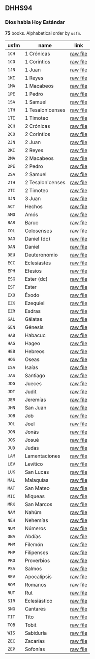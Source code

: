 ## DHHS94

### Dios habla Hoy Estándar

**75** books. Alphabetical order by `usfm`.

| usfm | name | link |
| ---------- | ---------- | ---------- |
| `1CH` | 1 Crónicas | [raw file](https://mrk214.github.io/bible-data-es-spa/data/es___spa/DHHS94/1CH.json) |
| `1CO` | 1 Corintios | [raw file](https://mrk214.github.io/bible-data-es-spa/data/es___spa/DHHS94/1CO.json) |
| `1JN` | 1 Juan | [raw file](https://mrk214.github.io/bible-data-es-spa/data/es___spa/DHHS94/1JN.json) |
| `1KI` | 1 Reyes | [raw file](https://mrk214.github.io/bible-data-es-spa/data/es___spa/DHHS94/1KI.json) |
| `1MA` | 1 Macabeos | [raw file](https://mrk214.github.io/bible-data-es-spa/data/es___spa/DHHS94/1MA.json) |
| `1PE` | 1 Pedro | [raw file](https://mrk214.github.io/bible-data-es-spa/data/es___spa/DHHS94/1PE.json) |
| `1SA` | 1 Samuel | [raw file](https://mrk214.github.io/bible-data-es-spa/data/es___spa/DHHS94/1SA.json) |
| `1TH` | 1 Tesalonicenses | [raw file](https://mrk214.github.io/bible-data-es-spa/data/es___spa/DHHS94/1TH.json) |
| `1TI` | 1 Timoteo | [raw file](https://mrk214.github.io/bible-data-es-spa/data/es___spa/DHHS94/1TI.json) |
| `2CH` | 2 Crónicas | [raw file](https://mrk214.github.io/bible-data-es-spa/data/es___spa/DHHS94/2CH.json) |
| `2CO` | 2 Corintios | [raw file](https://mrk214.github.io/bible-data-es-spa/data/es___spa/DHHS94/2CO.json) |
| `2JN` | 2 Juan | [raw file](https://mrk214.github.io/bible-data-es-spa/data/es___spa/DHHS94/2JN.json) |
| `2KI` | 2 Reyes | [raw file](https://mrk214.github.io/bible-data-es-spa/data/es___spa/DHHS94/2KI.json) |
| `2MA` | 2 Macabeos | [raw file](https://mrk214.github.io/bible-data-es-spa/data/es___spa/DHHS94/2MA.json) |
| `2PE` | 2 Pedro | [raw file](https://mrk214.github.io/bible-data-es-spa/data/es___spa/DHHS94/2PE.json) |
| `2SA` | 2 Samuel | [raw file](https://mrk214.github.io/bible-data-es-spa/data/es___spa/DHHS94/2SA.json) |
| `2TH` | 2 Tesalonicenses | [raw file](https://mrk214.github.io/bible-data-es-spa/data/es___spa/DHHS94/2TH.json) |
| `2TI` | 2 Timoteo | [raw file](https://mrk214.github.io/bible-data-es-spa/data/es___spa/DHHS94/2TI.json) |
| `3JN` | 3 Juan | [raw file](https://mrk214.github.io/bible-data-es-spa/data/es___spa/DHHS94/3JN.json) |
| `ACT` | Hechos | [raw file](https://mrk214.github.io/bible-data-es-spa/data/es___spa/DHHS94/ACT.json) |
| `AMO` | Amós | [raw file](https://mrk214.github.io/bible-data-es-spa/data/es___spa/DHHS94/AMO.json) |
| `BAR` | Baruc | [raw file](https://mrk214.github.io/bible-data-es-spa/data/es___spa/DHHS94/BAR.json) |
| `COL` | Colosenses | [raw file](https://mrk214.github.io/bible-data-es-spa/data/es___spa/DHHS94/COL.json) |
| `DAG` | Daniel (dc) | [raw file](https://mrk214.github.io/bible-data-es-spa/data/es___spa/DHHS94/DAG.json) |
| `DAN` | Daniel | [raw file](https://mrk214.github.io/bible-data-es-spa/data/es___spa/DHHS94/DAN.json) |
| `DEU` | Deuteronomio | [raw file](https://mrk214.github.io/bible-data-es-spa/data/es___spa/DHHS94/DEU.json) |
| `ECC` | Eclesiastés | [raw file](https://mrk214.github.io/bible-data-es-spa/data/es___spa/DHHS94/ECC.json) |
| `EPH` | Efesios | [raw file](https://mrk214.github.io/bible-data-es-spa/data/es___spa/DHHS94/EPH.json) |
| `ESG` | Ester (dc) | [raw file](https://mrk214.github.io/bible-data-es-spa/data/es___spa/DHHS94/ESG.json) |
| `EST` | Ester | [raw file](https://mrk214.github.io/bible-data-es-spa/data/es___spa/DHHS94/EST.json) |
| `EXO` | Éxodo | [raw file](https://mrk214.github.io/bible-data-es-spa/data/es___spa/DHHS94/EXO.json) |
| `EZK` | Ezequiel | [raw file](https://mrk214.github.io/bible-data-es-spa/data/es___spa/DHHS94/EZK.json) |
| `EZR` | Esdras | [raw file](https://mrk214.github.io/bible-data-es-spa/data/es___spa/DHHS94/EZR.json) |
| `GAL` | Gálatas | [raw file](https://mrk214.github.io/bible-data-es-spa/data/es___spa/DHHS94/GAL.json) |
| `GEN` | Génesis | [raw file](https://mrk214.github.io/bible-data-es-spa/data/es___spa/DHHS94/GEN.json) |
| `HAB` | Habacuc | [raw file](https://mrk214.github.io/bible-data-es-spa/data/es___spa/DHHS94/HAB.json) |
| `HAG` | Hageo | [raw file](https://mrk214.github.io/bible-data-es-spa/data/es___spa/DHHS94/HAG.json) |
| `HEB` | Hebreos | [raw file](https://mrk214.github.io/bible-data-es-spa/data/es___spa/DHHS94/HEB.json) |
| `HOS` | Oseas | [raw file](https://mrk214.github.io/bible-data-es-spa/data/es___spa/DHHS94/HOS.json) |
| `ISA` | Isaías | [raw file](https://mrk214.github.io/bible-data-es-spa/data/es___spa/DHHS94/ISA.json) |
| `JAS` | Santiago | [raw file](https://mrk214.github.io/bible-data-es-spa/data/es___spa/DHHS94/JAS.json) |
| `JDG` | Jueces | [raw file](https://mrk214.github.io/bible-data-es-spa/data/es___spa/DHHS94/JDG.json) |
| `JDT` | Judit | [raw file](https://mrk214.github.io/bible-data-es-spa/data/es___spa/DHHS94/JDT.json) |
| `JER` | Jeremías | [raw file](https://mrk214.github.io/bible-data-es-spa/data/es___spa/DHHS94/JER.json) |
| `JHN` | San Juan | [raw file](https://mrk214.github.io/bible-data-es-spa/data/es___spa/DHHS94/JHN.json) |
| `JOB` | Job | [raw file](https://mrk214.github.io/bible-data-es-spa/data/es___spa/DHHS94/JOB.json) |
| `JOL` | Joel | [raw file](https://mrk214.github.io/bible-data-es-spa/data/es___spa/DHHS94/JOL.json) |
| `JON` | Jonás | [raw file](https://mrk214.github.io/bible-data-es-spa/data/es___spa/DHHS94/JON.json) |
| `JOS` | Josué | [raw file](https://mrk214.github.io/bible-data-es-spa/data/es___spa/DHHS94/JOS.json) |
| `JUD` | Judas | [raw file](https://mrk214.github.io/bible-data-es-spa/data/es___spa/DHHS94/JUD.json) |
| `LAM` | Lamentaciones | [raw file](https://mrk214.github.io/bible-data-es-spa/data/es___spa/DHHS94/LAM.json) |
| `LEV` | Levítico | [raw file](https://mrk214.github.io/bible-data-es-spa/data/es___spa/DHHS94/LEV.json) |
| `LUK` | San Lucas | [raw file](https://mrk214.github.io/bible-data-es-spa/data/es___spa/DHHS94/LUK.json) |
| `MAL` | Malaquías | [raw file](https://mrk214.github.io/bible-data-es-spa/data/es___spa/DHHS94/MAL.json) |
| `MAT` | San Mateo | [raw file](https://mrk214.github.io/bible-data-es-spa/data/es___spa/DHHS94/MAT.json) |
| `MIC` | Miqueas | [raw file](https://mrk214.github.io/bible-data-es-spa/data/es___spa/DHHS94/MIC.json) |
| `MRK` | San Marcos | [raw file](https://mrk214.github.io/bible-data-es-spa/data/es___spa/DHHS94/MRK.json) |
| `NAM` | Nahúm | [raw file](https://mrk214.github.io/bible-data-es-spa/data/es___spa/DHHS94/NAM.json) |
| `NEH` | Nehemías | [raw file](https://mrk214.github.io/bible-data-es-spa/data/es___spa/DHHS94/NEH.json) |
| `NUM` | Números | [raw file](https://mrk214.github.io/bible-data-es-spa/data/es___spa/DHHS94/NUM.json) |
| `OBA` | Abdías | [raw file](https://mrk214.github.io/bible-data-es-spa/data/es___spa/DHHS94/OBA.json) |
| `PHM` | Filemón | [raw file](https://mrk214.github.io/bible-data-es-spa/data/es___spa/DHHS94/PHM.json) |
| `PHP` | Filipenses | [raw file](https://mrk214.github.io/bible-data-es-spa/data/es___spa/DHHS94/PHP.json) |
| `PRO` | Proverbios | [raw file](https://mrk214.github.io/bible-data-es-spa/data/es___spa/DHHS94/PRO.json) |
| `PSA` | Salmos | [raw file](https://mrk214.github.io/bible-data-es-spa/data/es___spa/DHHS94/PSA.json) |
| `REV` | Apocalipsis | [raw file](https://mrk214.github.io/bible-data-es-spa/data/es___spa/DHHS94/REV.json) |
| `ROM` | Romanos | [raw file](https://mrk214.github.io/bible-data-es-spa/data/es___spa/DHHS94/ROM.json) |
| `RUT` | Rut | [raw file](https://mrk214.github.io/bible-data-es-spa/data/es___spa/DHHS94/RUT.json) |
| `SIR` | Eclesiástico | [raw file](https://mrk214.github.io/bible-data-es-spa/data/es___spa/DHHS94/SIR.json) |
| `SNG` | Cantares | [raw file](https://mrk214.github.io/bible-data-es-spa/data/es___spa/DHHS94/SNG.json) |
| `TIT` | Tito | [raw file](https://mrk214.github.io/bible-data-es-spa/data/es___spa/DHHS94/TIT.json) |
| `TOB` | Tobit | [raw file](https://mrk214.github.io/bible-data-es-spa/data/es___spa/DHHS94/TOB.json) |
| `WIS` | Sabiduría | [raw file](https://mrk214.github.io/bible-data-es-spa/data/es___spa/DHHS94/WIS.json) |
| `ZEC` | Zacarías | [raw file](https://mrk214.github.io/bible-data-es-spa/data/es___spa/DHHS94/ZEC.json) |
| `ZEP` | Sofonías | [raw file](https://mrk214.github.io/bible-data-es-spa/data/es___spa/DHHS94/ZEP.json) |
